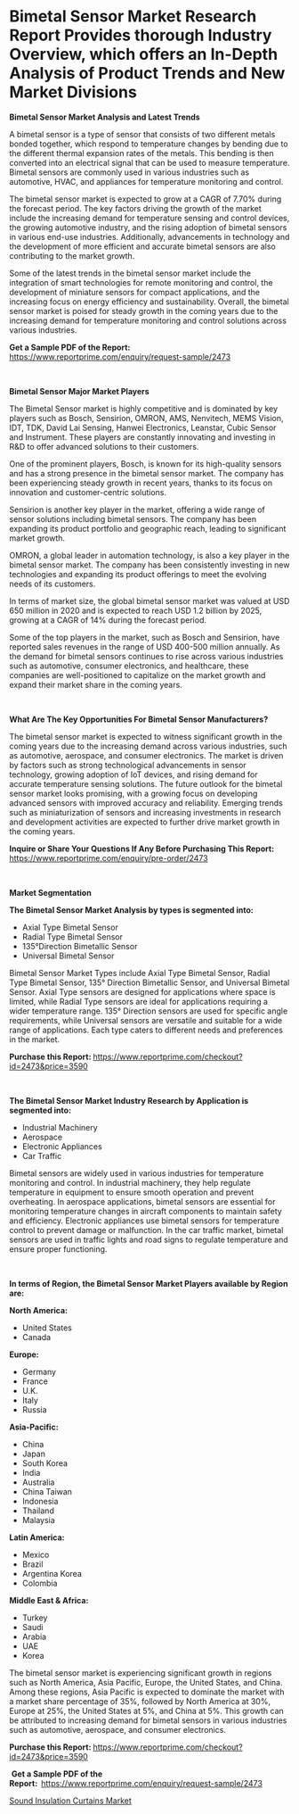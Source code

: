 <p><h1>Bimetal Sensor Market Research Report Provides thorough Industry Overview, which offers an In-Depth Analysis of Product Trends and New Market Divisions</h1></p><p><strong>Bimetal Sensor Market Analysis and Latest Trends</strong></p>
<p><p>A bimetal sensor is a type of sensor that consists of two different metals bonded together, which respond to temperature changes by bending due to the different thermal expansion rates of the metals. This bending is then converted into an electrical signal that can be used to measure temperature. Bimetal sensors are commonly used in various industries such as automotive, HVAC, and appliances for temperature monitoring and control.</p><p>The bimetal sensor market is expected to grow at a CAGR of 7.70% during the forecast period. The key factors driving the growth of the market include the increasing demand for temperature sensing and control devices, the growing automotive industry, and the rising adoption of bimetal sensors in various end-use industries. Additionally, advancements in technology and the development of more efficient and accurate bimetal sensors are also contributing to the market growth.</p><p>Some of the latest trends in the bimetal sensor market include the integration of smart technologies for remote monitoring and control, the development of miniature sensors for compact applications, and the increasing focus on energy efficiency and sustainability. Overall, the bimetal sensor market is poised for steady growth in the coming years due to the increasing demand for temperature monitoring and control solutions across various industries.</p></p>
<p><strong>Get a Sample PDF of the Report:&nbsp;</strong> <a href="https://www.reportprime.com/enquiry/request-sample/2473">https://www.reportprime.com/enquiry/request-sample/2473</a></p>
<p>&nbsp;</p>
<p><strong>Bimetal Sensor Major Market Players</strong></p>
<p><p>The Bimetal Sensor market is highly competitive and is dominated by key players such as Bosch, Sensirion, OMRON, AMS, Nenvitech, MEMS Vision, IDT, TDK, David Lai Sensing, Hanwei Electronics, Leanstar, Cubic Sensor and Instrument. These players are constantly innovating and investing in R&D to offer advanced solutions to their customers.</p><p>One of the prominent players, Bosch, is known for its high-quality sensors and has a strong presence in the bimetal sensor market. The company has been experiencing steady growth in recent years, thanks to its focus on innovation and customer-centric solutions.</p><p>Sensirion is another key player in the market, offering a wide range of sensor solutions including bimetal sensors. The company has been expanding its product portfolio and geographic reach, leading to significant market growth.</p><p>OMRON, a global leader in automation technology, is also a key player in the bimetal sensor market. The company has been consistently investing in new technologies and expanding its product offerings to meet the evolving needs of its customers.</p><p>In terms of market size, the global bimetal sensor market was valued at USD 650 million in 2020 and is expected to reach USD 1.2 billion by 2025, growing at a CAGR of 14% during the forecast period. </p><p>Some of the top players in the market, such as Bosch and Sensirion, have reported sales revenues in the range of USD 400-500 million annually. As the demand for bimetal sensors continues to rise across various industries such as automotive, consumer electronics, and healthcare, these companies are well-positioned to capitalize on the market growth and expand their market share in the coming years.</p></p>
<p>&nbsp;</p>
<p><strong>What Are The Key Opportunities For Bimetal Sensor Manufacturers?</strong></p>
<p><p>The bimetal sensor market is expected to witness significant growth in the coming years due to the increasing demand across various industries, such as automotive, aerospace, and consumer electronics. The market is driven by factors such as strong technological advancements in sensor technology, growing adoption of IoT devices, and rising demand for accurate temperature sensing solutions. The future outlook for the bimetal sensor market looks promising, with a growing focus on developing advanced sensors with improved accuracy and reliability. Emerging trends such as miniaturization of sensors and increasing investments in research and development activities are expected to further drive market growth in the coming years.</p></p>
<p><strong>Inquire or Share Your Questions If Any Before Purchasing This Report:</strong> <a href="https://www.reportprime.com/enquiry/pre-order/2473">https://www.reportprime.com/enquiry/pre-order/2473</a></p>
<p>&nbsp;</p>
<p><strong>Market Segmentation</strong></p>
<p><strong>The Bimetal Sensor Market Analysis by types is segmented into:</strong></p>
<p><ul><li>Axial Type Bimetal Sensor</li><li>Radial Type Bimetal Sensor</li><li>135°Direction Bimetallic Sensor</li><li>Universal Bimetal Sensor</li></ul></p>
<p><p>Bimetal Sensor Market Types include Axial Type Bimetal Sensor, Radial Type Bimetal Sensor, 135° Direction Bimetallic Sensor, and Universal Bimetal Sensor. Axial Type sensors are designed for applications where space is limited, while Radial Type sensors are ideal for applications requiring a wider temperature range. 135° Direction sensors are used for specific angle requirements, while Universal sensors are versatile and suitable for a wide range of applications. Each type caters to different needs and preferences in the market.</p></p>
<p><strong>Purchase this Report:&nbsp;</strong><a href="https://www.reportprime.com/checkout?id=2473&price=3590">https://www.reportprime.com/checkout?id=2473&price=3590</a></p>
<p>&nbsp;</p>
<p><strong>The Bimetal Sensor Market Industry Research by Application is segmented into:</strong></p>
<p><ul><li>Industrial Machinery</li><li>Aerospace</li><li>Electronic Appliances</li><li>Car Traffic</li></ul></p>
<p><p>Bimetal sensors are widely used in various industries for temperature monitoring and control. In industrial machinery, they help regulate temperature in equipment to ensure smooth operation and prevent overheating. In aerospace applications, bimetal sensors are essential for monitoring temperature changes in aircraft components to maintain safety and efficiency. Electronic appliances use bimetal sensors for temperature control to prevent damage or malfunction. In the car traffic market, bimetal sensors are used in traffic lights and road signs to regulate temperature and ensure proper functioning.</p></p>
<p>&nbsp;</p>
<p><strong>In terms of Region, the Bimetal Sensor Market Players available by Region are:</strong></p>
<p>
    <p> <strong> North America: </strong>
        <ul>
            <li>United States</li>
            <li>Canada</li>
        </ul>
        </p> 
    <p> <strong> Europe: </strong>
        <ul>
            <li>Germany</li>
            <li>France</li>
            <li>U.K.</li>
            <li>Italy</li>
            <li>Russia</li>
        </ul>
        </p> 
    <p> <strong> Asia-Pacific: </strong>
        <ul>
            <li>China</li>
            <li>Japan</li>
            <li>South Korea</li>
            <li>India</li>
            <li>Australia</li>
            <li>China Taiwan</li>
            <li>Indonesia</li>
            <li>Thailand</li>
            <li>Malaysia</li>
        </ul>
        </p> 
    <p> <strong> Latin America: </strong>
        <ul>
            <li>Mexico</li>
            <li>Brazil</li>
            <li>Argentina Korea</li>
            <li>Colombia</li>
        </ul>
        </p> 
    <p> <strong> Middle East & Africa: </strong>
        <ul>
            <li>Turkey</li>
            <li>Saudi</li>
            <li>Arabia</li>
            <li>UAE</li>
            <li>Korea</li>
        </ul>
    </p>
    </p>
<p><p>The bimetal sensor market is experiencing significant growth in regions such as North America, Asia Pacific, Europe, the United States, and China. Among these regions, Asia Pacific is expected to dominate the market with a market share percentage of 35%, followed by North America at 30%, Europe at 25%, the United States at 5%, and China at 5%. This growth can be attributed to increasing demand for bimetal sensors in various industries such as automotive, aerospace, and consumer electronics.</p></p>
<p><strong>Purchase this Report: </strong><a href="https://www.reportprime.com/checkout?id=2473&price=3590">https://www.reportprime.com/checkout?id=2473&price=3590</a></p>
<p>&nbsp;<strong>Get a Sample PDF of the Report:&nbsp;&nbsp;</strong><a href="https://www.reportprime.com/enquiry/request-sample/2473">https://www.reportprime.com/enquiry/request-sample/2473</a></p>
<p><strong></strong></p>
<p><p><a href="https://boundless-drawbridge-702.notion.site/Sound-Insulation-Curtains-Market-with-the-goal-of-estimating-the-market-size-and-future-growth-poten-ddaa43a1e2384c1489a513ef732db2c4">Sound Insulation Curtains Market</a></p></p>